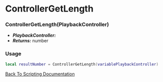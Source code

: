 # ControllerGetLength

### ControllerGetLength(PlaybackController)
- ***PlaybackController:*** 
- ***Returns:*** number

### Usage

```Lua
local resultNumber = ControllerGetLength(variablePlaybackController)
```


[Back To Scripting Documentation](../README.md)
